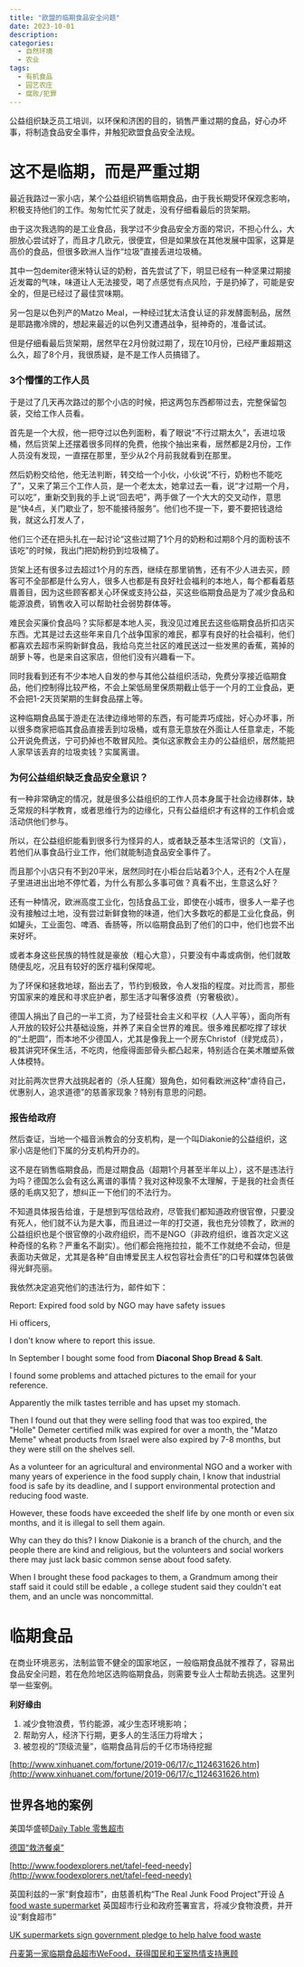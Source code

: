 ```yaml
---
title: "欧盟的临期食品安全问题"
date: 2023-10-01
description: 
categories:
  - 自然环境
  - 农业
tags:
  - 有机食品
  - 园艺农庄
  - 腐败/犯罪
---
```


公益组织缺乏员工培训，以环保和济困的目的，销售严重过期的食品，好心办坏事，将制造食品安全事件，并触犯欧盟食品安全法规。


# 这不是临期，而是严重过期

最近我路过一家小店，某个公益组织销售临期食品，由于我长期受环保观念影响，积极支持他们的工作。匆匆忙忙买了就走，没有仔细看最后的货架期。

由于这次我选购的是工业食品，我学过不少食品安全方面的常识，不担心什么，大胆放心尝试好了，而且才几欧元，很便宜，但是如果放在其他发展中国家，这算是高价的食品，但很多欧洲人当作“垃圾”直接丢进垃圾桶。

其中一包demiter德米特认证的奶粉，首先尝试了下，明显已经有一种坚果过期接近发霉的气味，味道让人无法接受，喝了点感觉有点风险，于是扔掉了，可能是安全的，但是已经过了最佳赏味期。

另一包是以色列产的Matzo Meal，一种经过犹太洁食认证的非发酵面制品，居然是耶路撒冷牌的，想起来最近的以色列又遭遇战争，挺神奇的，准备试试。

但是仔细看最后货架期，居然早在2月份就过期了，现在10月份，已经严重超期这么久，超了8个月，我很质疑，是不是工作人员搞错了。

### 3个懵懂的工作人员

于是过了几天再次路过的那个小店的时候，把这两包东西都带过去，完整保留包装，交给工作人员看。

首先是一个大叔，他一把夺过以色列面粉，看了眼说“不行过期太久”，丢进垃圾桶，然后货架上还摆着很多同样的免费，他挨个抽出来看，居然都是2月份，工作人员没有发现，一直摆在那里，至少从2个月前我就看到在那里。

然后奶粉交给他，他无法判断，转交给一个小伙，小伙说“不行，奶粉也不能吃了”，又来了第三个工作人员，是一个老太太，她拿过去一看，说“才过期一个月，可以吃”，重新交到我的手上说“回去吧”，两手做了一个大大的交叉动作，意思是“快4点，关门歇业了，恕不能接待服务”。他们也不提一下，要不要把钱退给我，就这么打发人了，

他们三个还在把头扎在一起讨论“这些过期了1个月的奶粉和过期8个月的面粉该不该吃”的时候，我出门把奶粉扔到垃圾桶了。

货架上还有很多过去超过1个月的东西，继续在那里销售，还有不少人进去买，顾客可不全部都是什么穷人，很多人也都是有良好社会福利的本地人，每个都看着慈眉善目，因为这些顾客都关心环保或支持公益，买这些临期食品是为了减少食品和能源浪费，销售收入可以帮助社会弱势群体等。

难民会买廉价食品吗？实际都是本地人买，我没见过难民去这些临期食品折扣店买东西。尤其是过去这些年来自几个战争国家的难民，都享有良好的社会福利，他们都喜欢去超市采购新鲜食品，我给乌克兰社区的难民送过一些发黑的香蕉，蔫掉的胡萝卜等，也是来自这家店，但他们没有兴趣看一下。

同时我看到还有不少本地人自发的参与其他公益组织活动，免费分享接近临期食品，他们控制得比较严格，不会上架低局里保质期截止低于一个月的工业食品，更不会把1-2天货架期的生鲜食品摆上等。

这种临期食品属于游走在法律边缘地带的东西，有可能弄巧成拙，好心办坏事，所以很多商家把临其食品直接丢到垃圾桶，或有意无意放在外面让人任意拿走，不能公开说免费送，宁可扔掉也不敢冒风险。类似这家教会主办的公益组织，居然能把人家早该丢弃的垃圾卖钱？实属离谱。

### 为何公益组织缺乏食品安全意识？

有一种非常确定的情况，就是很多公益组织的工作人员本身属于社会边缘群体，缺乏常规的科学教育，或者思维行为的边缘化，只有公益组织才有这样的工作机会或活动供他们参与。

所以，在公益组织能看到很多行为怪异的人，或者缺乏基本生活常识的（文盲），若他们从事食品行业工作，他们就能制造食品安全事件了。

而且那个小店只有不到20平米，居然同时在小柜台后站着3个人，还有2个人在屋子里进进出出地不停忙着，为什么有那么多事可做？真看不出，生意这么好？

还有一种情况，欧洲高度工业化，包括食品工业，即使在小城市，很多人一辈子也没有接触过土地，没有尝过新鲜食物的味道，他们大多数吃的都是工业化食品，例如罐头，工业面包、啤酒、香肠等，所以临期食品到了他们的口中，他们也尝不出来好坏。

或者本身这些民族的特性就是豪放（粗心大意），只要没有中毒或病倒，他们就敢随便乱吃，况且有较好的医疗福利保障呢。

为了环保和拯救地球，豁出去了，节约到极致，令人发指的程度。对比而言，那些穷国家来的难民和寻求庇护者，那生活才叫奢侈浪费（穷奢极欲）。

德国人捐出了自己的一半工资，为了经营社会主义和平权（人人平等），面向所有人开放的较好公共基础设施，并养了来自全世界的难民。很多难民都吃撑了球状的“土肥圆”，而本地不少德国人，尤其是像我上一个房东Christof（绿党成员），极其讲究环保生活，不吃肉，他瘦得面部骨头都凸起来，特别适合在美术雕塑系做人体模特。

对比前两次世界大战挑起者的（杀人狂魔）狠角色，如何看欧洲这种“虐待自己，优惠别人，追求道德”的慈善家现象？特别有意思的问题。

### 报告给政府

然后查证，当地一个福音派教会的分支机构，是一个叫Diakonie的公益组织，这家小店是他们下属的分支机构开办的。

这不是在销售临期食品，而是过期食品（超期1个月甚至半年以上），这不是违法行为吗？德国怎么会有这么离谱的事情？我对这种现象不太理解，于是我的社会责任感的毛病又犯了，想纠正一下他们的不法行为。

不知道具体报告给谁，于是想到写信给政府，尽管我们都知道政府很官僚，只要没有死人，他们就不认为是大事，而且进过一年的打交道，我也充分领教了，欧洲的公益组织也是个很官僚的小政府组织，而不是NGO（非政府组织，谁首次定义这种奇怪的名称？严重名不副实）。他们都会拖拖拉拉，能不工作就绝不会动，但是表面功夫做足，尤其是各种“自由博爱民主人权包容社会责任”的口号和媒体包装做得光鲜亮丽。

我依然决定追究他们的违法行为，邮件如下：

Report: Expired food sold by NGO may have safety issues

Hi officers,

I don't know where to report this issue.

In September I bought some food from **Diaconal Shop Bread & Salt**.

I found some problems and attached pictures to the email for your reference.

Apparently the milk tastes terrible and has upset my stomach.

Then I found out that they were selling food that was too expired, the "Holle" Demeter certified milk was expired for over a month, the "Matzo Meme" wheat products from Israel were also expired by 7-8 months, but they were still on the shelves sell.

As a volunteer for an agricultural and environmental NGO and a worker with many years of experience in the food supply chain, I know that industrial food is safe by its deadline, and I support environmental protection and reducing food waste.

However, these foods have exceeded the shelf life by one month or even six months, and it is illegal to sell them again.

Why can they do this? I know Diakonie is a branch of the church, and the people there are kind and religious, but the volunteers and social workers there may just lack basic common sense about food safety.

When I brought these food packages to them, a Grandmum among their staff said it could still be edable , a college student said they couldn't eat them, and an uncle was noncommittal.




# 临期食品

在商业环境恶劣，法制监管不健全的国家地区，一般临期食品就不推荐了，容易出食品安全问题，若在危险地区选购临期食品，则需要专业人士帮助去挑选。这里列举一些案例。

**利好缘由**

1. 减少食物浪费，节约能源，减少生态环境影响；
2. 帮助穷人，经济下行期，更多人的生活压力将增大；
3. 被忽视的“顶级流量”，临期食品背后的千亿市场待挖掘

[http://www.xinhuanet.com/fortune/2019-06/17/c_1124631626.htm](http://www.xinhuanet.com/fortune/2019-06/17/c_1124631626.htm)

## **世界各地的案例**

美国华盛顿[Daily Table 零售超市](https://dailytable.org/)

[德国“救济餐桌”](http://www.tafel.de/english-information/)

[http://www.foodexplorers.net/tafel-feed-needy](http://www.foodexplorers.net/tafel-feed-needy)

英国利兹的一家“剩食超市”，由慈善机构“The Real Junk Food Project”开设
[A food waste supermarket](https://trjfp.com/)
英国超市行业和政府签署宣言，将减少食物浪费，并开设“剩食超市”


[UK supermarkets sign government pledge to help halve food waste](https://www.gov.uk/government/news/uk-supermarkets-sign-government-pledge-to-help-halve-food-waste)


[丹麦第一家临期食品超市WeFood，获得国民和王室热情支持惠顾](https://www.businessinsider.com/wefood-denmark-grocery-store-eliminates-food-waste-2016-2)

